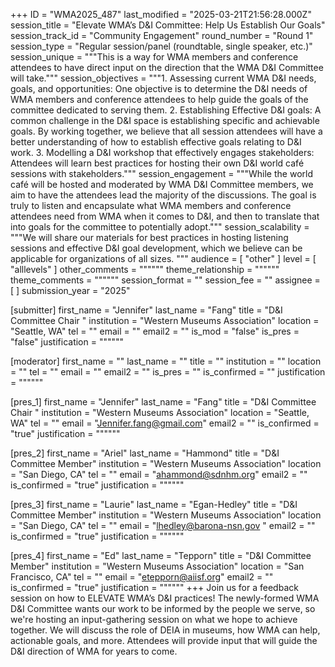 +++
ID = "WMA2025_487"
last_modified = "2025-03-21T21:56:28.000Z"
session_title = "Elevate WMA’s D&I Committee: Help Us Establish Our Goals"
session_track_id = "Community Engagement"
round_number = "Round 1"
session_type = "Regular session/panel (roundtable, single speaker, etc.)"
session_unique = """This is a way for WMA members and conference attendees to have direct input on the direction that the WMA D&I Committee will take."""
session_objectives = """1. Assessing current WMA D&I needs, goals, and opportunities: One objective is to determine the D&I needs of WMA members and conference attendees to help guide the goals of the committee dedicated to serving them.
2. Establishing Effective D&I goals: A common challenge in the D&I space is establishing specific and achievable goals. By working together, we believe that all session attendees will have a better understanding of how to establish effective goals relating to D&I work.
3. Modelling a D&I workshop that effectively engages stakeholders: Attendees will learn best practices for hosting their own D&I world café sessions with stakeholders."""
session_engagement = """While the world café will be hosted and moderated by WMA D&I Committee members, we aim to have the attendees lead the majority of the discussions. The goal is truly to listen and encapsulate what WMA members and conference attendees need from WMA when it comes to D&I, and then to translate that into goals for the committee to potentially adopt."""
session_scalability = """We will share our materials for best practices in hosting listening sessions and effective D&I goal development, which we believe can be applicable for organizations of all sizes.
"""
audience = [ "other" ]
level = [ "alllevels" ]
other_comments = """"""
theme_relationship = """"""
theme_comments = """"""
session_format = ""
session_fee = ""
assignee = [  ]
submission_year = "2025"

[submitter]
first_name = "Jennifer"
last_name = "Fang"
title = "D&I Committee Chair   "
institution = "Western Museums Association"
location = "Seattle, WA"
tel = ""
email = ""
email2 = ""
is_mod = "false"
is_pres = "false"
justification = """"""

[moderator]
first_name = ""
last_name = ""
title = ""
institution = ""
location = ""
tel = ""
email = ""
email2 = ""
is_pres = ""
is_confirmed = ""
justification = """"""

[pres_1]
first_name = "Jennifer"
last_name = "Fang"
title = "D&I Committee Chair   "
institution = "Western Museums Association"
location = "Seattle, WA"
tel = ""
email = "Jennifer.fang@gmail.com"
email2 = ""
is_confirmed = "true"
justification = """"""

[pres_2]
first_name = "Ariel"
last_name = "Hammond"
title = "D&I Committee Member"
institution = "Western Museums Association"
location = "San Diego, CA"
tel = ""
email = "ahammond@sdnhm.org"
email2 = ""
is_confirmed = "true"
justification = """"""

[pres_3]
first_name = "Laurie"
last_name = "Egan-Hedley"
title = "D&I Committee Member"
institution = "Western Museums Association"
location = "San Diego, CA"
tel = ""
email = "lhedley@barona-nsn.gov "
email2 = ""
is_confirmed = "true"
justification = """"""

[pres_4]
first_name = "Ed"
last_name = "Tepporn"
title = "D&I Committee Member"
institution = "Western Museums Association"
location = "San Francisco, CA"
tel = ""
email = "etepporn@aiisf.org"
email2 = ""
is_confirmed = "true"
justification = """"""
+++
Join us for a feedback session on how to ELEVATE WMA’s D&I practices! The newly-formed WMA D&I Committee wants our work to be informed by the people we serve, so we're hosting an input-gathering session on what we hope to achieve together. We will discuss the role of DEIA in museums, how WMA can help, actionable goals, and more. Attendees will provide input that will guide the D&I direction of WMA for years to come.
